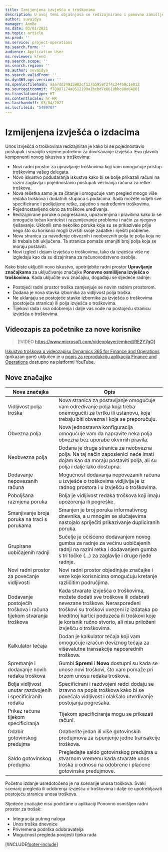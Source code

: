 ```yaml
---
title: Izmijenjena izvješća o troškovima
description: U ovoj temi objašnjava se redizajnirano i ponovno zamišljeno iskustvo za unos izvješća o troškovima.
author: suvaidya
manager: AnnBe
ms.date: 03/01/2021
ms.topic: article
ms.prod: ''
ms.service: project-operations
ms.search.form: ''
audience: Application User
ms.reviewer: kfend
ms.search.scope: ''
ms.search.region: ''
ms.author: suvaidya
ms.search.validFrom: ''
ms.dyn365.ops.version: ''
ms.openlocfilehash: aaa7dd24915982cf137b5959f2f4c244b9c1e012
ms.sourcegitcommit: f78087174a8512199a1bcbd7e8610bbc80e64801
ms.translationtype: HT
ms.contentlocale: hr-HR
ms.lasthandoff: 03/04/2021
ms.locfileid: "5499707"
---
```

# <a name="expense-reports-reimagined"></a>Izmijenjena izvješća o izdacima

Unos izvješća o troškovima redizajniran je kako bi se pojednostavio postupak i smanjilo vrijeme potrebno za dovršavanje izvješća. Evo glavnih komponenti novog iskustva s troškovima:

- Novi radni prostor za upravljanje troškovima koji vam omogućuje pristup troškovima vašeg delegata.
- Novo iskustvo podudaranja iskustva kako bi se bolje prikazali računi na razini zaglavlja i pojednostavio postupak vezivanja računa za retke troškova.
- Nova rešetka samo je za čitanje i omogućuje vam pregled mnogo više redaka troškova i dodatnih stupaca s podacima. Sada možete vidjeti sve specificirane i podijeljene retke, zajedno s nadređenim troškovima.
- Pojednostavljeno okno za troškove uređivanja.
- Redizajnirane poruke o pogreškama, upozorenjima i pravilima kako bi se omogućio točan kontekst i razumijevanje problema i način za njegovo rješavanje. Uklonili smo nekoliko poruka koje su se prikazivale prije nego što su korisnici mogli izvršiti svoje zadatke i riješiti probleme.
- Nova stranica za navođenje obveznih i neobveznih polja te polja koja ne bi trebala biti uključena. Ta stranica pomaže smanjiti broj polja koja se moraju postaviti.
- Novi izgled i dojam izvješća o troškovima, tako da izvješća više ne izgledaju kao da su dizajnirana za računovodstveno osoblje.

Kako biste uključili novo iskustvo, upotrijebite radni prostor **Upravljanje značajkama** za uključivanje značajke **Ponovno osmišljena izvješća o troškovima**. Kada uključite ovu značajku, događaju se sljedeće radnje:

- Postojeći radni prostor troška zamjenjuje se novim radnim prostorom.
- Dodana je nova stavka izbornika za vidljivost polja troška.
- Ne uklanjaju se postojeće stavke izbornika za izvješća o troškovima (postojeća stranica) ili polja izvješća o troškovima.
- Tijekovi rada i sva odobrenja i dalje vas vode na postojeću stranicu izvješća o troškovima.

## <a name="getting-started-video-for-new-users"></a>Videozapis za početnike za nove korisnike

> [!VIDEO https://www.microsoft.com/videoplayer/embed/RE2Y7gO]

[Iskustvo troškova u videozapisu Dynamics 365 for Finance and Operations](https://youtu.be/Ocy-MsTvEE0) (prikazan gore) uključen je u [popis za reprodukciju aplikacija Finance and Operations](https://www.youtube.com/playlist?list=PLcakwueIHoT_SYfIaPGoOhloFoCXiUSyW) dostupno na platformi YouTube.

## <a name="new-features"></a>Nove značajke

| Nova značajka | Opis |
|---|----|
| Vidljivost polja troška | Nova stranica za postavljanje omogućuje vam određivanje polja koja treba onemogućiti za tvrtku ili ustanovu, koja trebaju biti obvezna i koja se preporučuju. |
| Obvezna polja | Nova jednostavna konfiguracija omogućuje vam da napravite neka polja obvezna bez uporabe okvirnih pravila. |
| Neobvezna polja | Dodana je druga stranica za neobvezna polja. Na taj način zaposlenici neće imati dojam kao da moraju postaviti polja, ali su polja i dalje lako dostupna. |
| Dodavanje nepovezanih računa | Mogućnost dodavanja nepovezanih računa u izvješće o troškovima vidljivija je iz radnog prostora i u izvješću o troškovima. |
| Poboljšana razmjena poruka | Bolja je vidljivost redaka troškova koji imaju upozorenja ili pogreške. |
| Smanjivanje broja poruka na traci s porukama| Smanjen je broj poruka informativnog dnevnika, a u mnogim se slučajevima nastojalo spriječiti prikazivanje dupliciranih poruka. |
| Grupirane uobičajenih radnji | Sučelje je očišćeno dodavanjem novog gumba za radnje za većinu uobičajenih radnji na razini retka i dodavanjem gumba s tri točke (...) za zaglavlje i druge rjeđe radnje. |
| Novi radni prostor za povećanje vidljivosti | Novi radni prostor objedinjuje značajke i veze koje korisnicima omogućuju kretanje različitim područjima. |
| Dodavanje postojećih troškova i računa tijekom stvaranja troškova | Kada stvarate izvješća o troškovima, možete dodati sve troškove ili odabrati nevezane troškove. Neraspoređeni troškovi su troškovi uvezeni iz izdataka po kreditnoj kartici poduzeća ili troškovi koje je korisnik ručno stvorio, ali nisu priloženi izvješću o troškovima.|
| Kalkulator tečaja | Dodan je kalkulator tečaja koji vam omogućuje izračun deviznog tečaja za viševalutne transakcije neposrednih troškova. |
| Spremanje i dodavanje novih redaka troškova | Gumbi **Spremi** i **Novo** dostupni su kada se unose novi troškovi, što vam pomaže pri brzom unosu redaka troškova. |
| Bolja vidljivost unutar razdvojenih i specificiranih redaka | Specificirani i razdvojeni redci dodaju se izravno na popis troškova kako bi se povećala vidljivost i olakšalo utvrđivanje postojanja pogrešaka. |
| Prikaz računa tijekom specificiranja | Tijekom specificiranja mogu se prikazati računi. |
| Odabir gotovinskog predujma | Odaberite jedan ili više gotovinskih predujmova za ispunjenje jedne transakcije troškova. |
| Saldo gotovinskog predujma | Pregledajte saldo gotovinskog predujma u stvarnom vremenu kada stvarate unos troška u odnosu na odobrene i plaćene gotovinske predujmove. |

Početno izdanje usredotočeno je na scenarije unosa troškova. Svaki scenarij pregleda ili odobrenja izvješća o troškovima i dalje će upotrebljavati postojeću stranicu unosa troškova.

Sljedeće značajke nisu podržane u aplikaciji Ponovno osmišljen radni prostor za trošak:

- Integracija putnog naloga
- Unos troška dnevnice
- Privremena podrška odobravatelja
- Mogućnost pregleda povijesti tijeka rada


[!INCLUDE[footer-include](../includes/footer-banner.md)]
